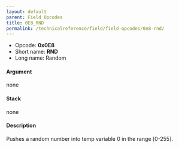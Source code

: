 ```yaml
---
layout: default
parent: Field Opcodes
title: 0E8_RND
permalink: /technicalreference/field/field-opcodes/0e8-rnd/
---
```


-   Opcode: **0x0E8**
-   Short name: **RND**
-   Long name: Random

#### Argument

none

#### Stack

none

#### Description

Pushes a random number into temp variable 0 in the range \[0-255\].
